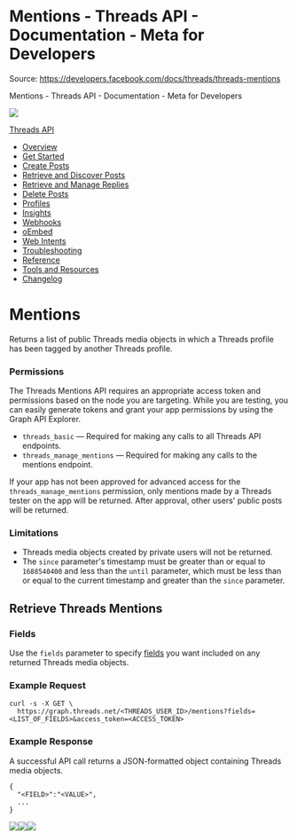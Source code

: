 # Mentions - Threads API - Documentation - Meta for Developers

Source: https://developers.facebook.com/docs/threads/threads-mentions

Mentions - Threads API - Documentation - Meta for Developers

![](https://facebook.com/security/hsts-pixel.gif)

[Threads API](.md)

* [Overview](overview.md)
* [Get Started](get-started.md)
* [Create Posts](create-posts.md)
* [Retrieve and Discover Posts](retrieve-and-discover-posts.md)
* [Retrieve and Manage Replies](retrieve-and-manage-replies.md)
* [Delete Posts](posts/delete-posts.md)
* [Profiles](threads-profiles.md)
* [Insights](insights.md)
* [Webhooks](webhooks.md)
* [oEmbed](tools-and-resources/embed-a-threads-post.md)
* [Web Intents](threads-web-intents.md)
* [Troubleshooting](troubleshooting.md)
* [Reference](reference.md)
* [Tools and Resources](tools-and-resources.md)
* [Changelog](changelog.md)

# Mentions

Returns a list of public Threads media objects in which a Threads profile has been tagged by another Threads profile.

### Permissions

The Threads Mentions API requires an appropriate access token and permissions based on the node you are targeting. While you are testing, you can easily generate tokens and grant your app permissions by using the Graph API Explorer.

* `threads_basic` — Required for making any calls to all Threads API endpoints.
* `threads_manage_mentions` — Required for making any calls to the mentions endpoint.

If your app has not been approved for advanced access for the `threads_manage_mentions` permission, only mentions made by a Threads tester on the app will be returned. After approval, other users' public posts will be returned.

### Limitations

* Threads media objects created by private users will not be returned.
* The `since` parameter's timestamp must be greater than or equal to `1688540400` and less than the `until` parameter, which must be less than or equal to the current timestamp and greater than the `since` parameter.

## Retrieve Threads Mentions

### Fields

Use the `fields` parameter to specify [fields](threads-media-fields.md) you want included on any returned Threads media objects.

### Example Request

```
curl -s -X GET \
  https://graph.threads.net/<THREADS_USER_ID>/mentions?fields=<LIST_OF_FIELDS>&access_token=<ACCESS_TOKEN>
```

### Example Response

A successful API call returns a JSON-formatted object containing Threads media objects.

```
{
  "<FIELD>":"<VALUE>",
  ...
}
```

![](https://www.facebook.com/tr?id=675141479195042&ev=PageView&noscript=1)![](https://www.facebook.com/tr?id=574561515946252&ev=PageView&noscript=1)![](https://www.facebook.com/tr?id=1754628768090156&ev=PageView&noscript=1)